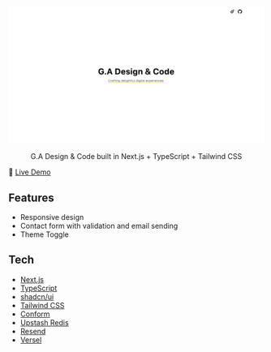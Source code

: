 ![](/.github/assets/presentation.png)

<p align="center">
 G.A Design & Code built in Next.js + TypeScript + Tailwind CSS
</p>

🔗 [Live Demo](https://www.genta-ameku.com)

## Features

- Responsive design
- Contact form with validation and email sending
- Theme Toggle

## Tech

- [Next.js](https://nextjs.org)
- [TypeScript](https://www.typescriptlang.org)
- [shadcn/ui](https://ui.shadcn.com/)
- [Tailwind CSS](https://tailwindcss.com)
- [Conform](https://conform.guide/)
- [Upstash Redis](https://upstash.com/redis)
- [Resend](https://resend.com)
- [Versel](https://vercel.com)
